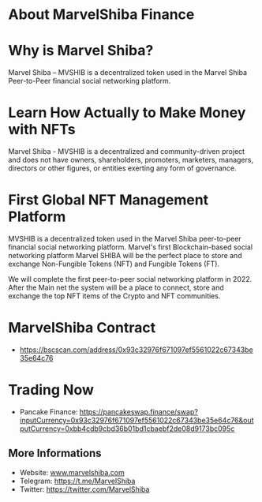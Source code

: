 
# About MarvelShiba Finance

# Why is Marvel Shiba?
Marvel Shiba – MVSHIB is a decentralized token used in the Marvel Shiba Peer-to-Peer financial social networking platform.

# Learn How Actually to Make Money with NFTs
Marvel Shiba - MVSHIB is a decentralized and community-driven project and does not have owners, shareholders, promoters, marketers, managers, directors or other figures, or entities exerting any form of governance.
# First Global NFT Management Platform
MVSHIB is a decentralized token used in the Marvel Shiba peer-to-peer financial social networking platform. Marvel's first Blockchain-based social networking platform Marvel SHIBA will be the perfect place to store and exchange Non-Fungible Tokens (NFT) and Fungible Tokens (FT).

We will complete the first peer-to-peer social networking platform in 2022. After the Main net the system will be a place to connect, store and exchange the top NFT items of the Crypto and NFT communities.

# MarvelShiba Contract
 - https://bscscan.com/address/0x93c32976f671097ef5561022c67343be35e64c76

# Trading Now
- Pancake Finance: https://pancakeswap.finance/swap?inputCurrency=0x93c32976f671097ef5561022c67343be35e64c76&outputCurrency=0xbb4cdb9cbd36b01bd1cbaebf2de08d9173bc095c

## More Informations
- Website: www.marvelshiba.com
- Telegram: https://t.me/MarvelShiba
- Twitter: https://twitter.com/MarvelShiba
